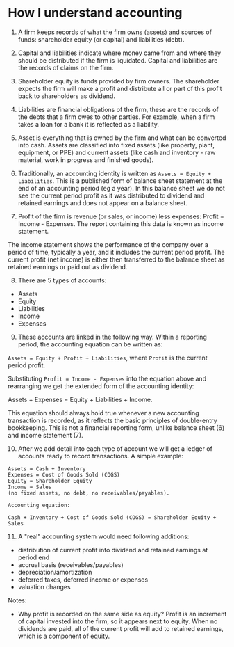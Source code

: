 How I understand accounting
===========================

1. A firm keeps  records of what the firm owns (assets) and sources of funds: shareholder equity (or capital) and liabilities (debt).

2. Capital and liabilities indicate where money came from and where they should be distributed if the firm is liquidated. Capital and liаbilities are the records of claims on the firm.

3. Shareholder equity is funds provided by firm owners. The shareholder expects the firm will make a profit and distribute all or part of this profit back to shareholders as dividend.

4. Liabilities are financial obligations of the firm, these are the records of the debts that a firm owes to other parties. For example, when a firm takes a loan for a bank it is reflected as a liability.

5. Asset is everything that is owned by the firm and what can be converted into cash. Assets are classified into fixed assets (like property, plant, equipment, or PPE) and current assets (like cash and inventory - raw material, work in progress and finished goods).

6. Traditionally, an accounting identity is written as `Assets = Equity + Liabilities`.
This is a published form of balance sheet statement at the end of an accounting period
(eg a year). In this balance sheet we do not see the current period profit as it was distributed
to dividend and retained earnings and does not appear on a balance sheet.

7. Profit of the firm is revenue (or sales, or income) less expenses: Profit = Income - Expenses. The report containing this data is known as income statement.

The income statement shows the performance of the company over a period of time, typically a year, and it includes the current period profit. The current profit (net income) is either then transferred to the balance sheet as retained earnings or paid out as dividend.

8. There are 5 types of accounts:
- Assets
- Equity
- Liabilities
- Income
- Expenses

9. These accounts are linked in the following way. Within a reporting period, the accounting equation can be written as:

 `Assets = Equity + Profit + Liabilities`, where `Profit` is the current period profit. 

Substituting `Profit = Income - Expenses` into the equation above and rearranging we get the extended form of the accounting identity:

Assets + Expenses = Equity + Liabilities + Income.  

This equation should always hold true whenever a new accounting transaction is recorded, as it reflects the basic principles of double-entry bookkeeping. This is not a financial reporting form, unlike balance sheet (6) and income statement (7).

10. After we add detail into each type of account we will get a ledger of accounts ready to record transactions. A simple example:

```
Assets = Cash + Inventory
Expenses = Cost of Goods Sold (COGS)
Equity = Shareholder Equity
Income = Sales
(no fixed assets, no debt, no receivables/payables).

Accounting equation:

Cash + Inventory + Cost of Goods Sold (COGS) = Shareholder Equity + Sales
```

11. A "real" accounting system would need following additions:

- distribution of current profit into dividend and retained earnings at period end
- accrual basis (receivables/payables)
- depreciation/amortization
- deferred taxes, deferred income or expenses
- valuation changes

Notes:

- Why profit is recorded on the same side as equity? Profit is an increment of capital invested into the firm, so it appears next to equity. When no dividends are paid, all of the current profit will add to retained earnings, which is a component of equity.


